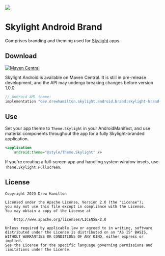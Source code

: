 [![](https://github.com/drewhamilton/SkylightAndroidBrand/workflows/CI/badge.svg?branch=main)](https://github.com/drewhamilton/SkylightAndroidBrand/actions?query=workflow%3ACI+branch%3Amain)

# Skylight Android Brand

Comprises branding and theming used for [Skylight](https://github.com/drewhamilton/SkylightAndroid)
apps.

## Download
[![Maven Central](https://maven-badges.herokuapp.com/maven-central/dev.drewhamilton.skylight.android.brand/skylight-brand-xml-theme/badge.svg)](https://maven-badges.herokuapp.com/maven-central/dev.drewhamilton.skylight.android.brand/skylight-brand-xml-theme)


Skylight Android is available on Maven Central. It is still in pre-release development, and the API
may undergo breaking changes before version 1.0.0.

```groovy
// Android XML theme:
implementation "dev.drewhamilton.skylight.android.brand:skylight-brand-xml-theme:$version"
```

## Use
Set your app theme to `Theme.Skylight` in your AndroidManifest, and use material components
throughout the app for a fully Skylight-branded application.

```xml
<application
    android:theme="@style/Theme.Skylight" />
```

If you're creating a full-screen app and handling system window insets, use
`Theme.Skylight.Fullscreen`.

## License
```
Copyright 2020 Drew Hamilton

Licensed under the Apache License, Version 2.0 (the "License");
you may not use this file except in compliance with the License.
You may obtain a copy of the License at

    http://www.apache.org/licenses/LICENSE-2.0

Unless required by applicable law or agreed to in writing, software
distributed under the License is distributed on an "AS IS" BASIS,
WITHOUT WARRANTIES OR CONDITIONS OF ANY KIND, either express or implied.
See the License for the specific language governing permissions and
limitations under the License.
```
